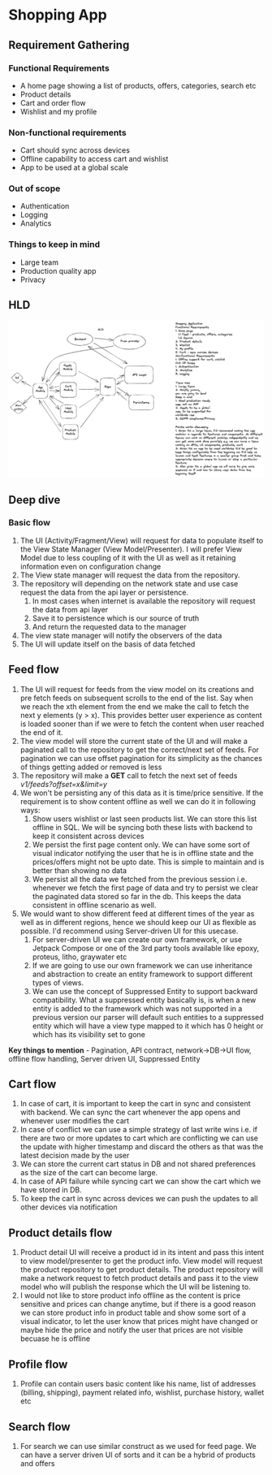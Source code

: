 # Shopping App

## Requirement Gathering
### Functional Requirements
- A home page showing a list of products, offers, categories, search etc
- Product details
- Cart and order flow
- Wishlist and my profile
### Non-functional requirements
- Cart should sync across devices
- Offline capability to access cart and wishlist
- App to be used at a global scale
### Out of scope
- Authentication
- Logging
- Analytics
### Things to keep in mind
- Large team
- Production quality app
- Privacy

## HLD
![shopping app flow](../images/shopping-app.png)

## Deep dive
### Basic flow 
1. The UI (Activity/Fragment/View) will request for data to populate itself to the View State Manager (View Model/Presenter). I will prefer View Model due to less coupling of it with the UI as well as it retaining information even on configuration change
2. The View state manager will request the data from the repository. 
3. The repository will depending on the network state and use case request the data from the api layer or persistence.
    1. In most cases when internet is available the repository will request the data from api layer
    2. Save it to persistence which is our source of truth
    3. And return the requested data to the manager
4. The view state manager will notify the observers of the data
5. The UI will update itself on the basis of data fetched

## Feed flow
1. The UI will request for feeds from the view model on its creations and pre fetch feeds on subsequent scrolls to the end of the list. Say when we reach the xth element from the end we make the call to fetch the next y elements (y > x). This provides better user experience as content is loaded sooner than if we were to fetch the content when user reached the end of it.
2. The view model will store the current state of the UI and will make a paginated call to the repository to get the correct/next set of feeds. For pagination we can use offset pagination for its simplicity as the chances of things getting added or removed is less
3. The repository will make a **GET** call to fetch the next set of feeds *v1/feeds?offset=x&limit=y*
4. We won't be persisting any of this data as it is time/price sensitive. If the requirement is to show content offline as well we can do it in following ways:
    1. Show users wishlist or last seen products list. We can store this list offline in SQL. We will be syncing both these lists with backend to keep it consistent across devices
    2. We persist the first page content only. We can have some sort of visual indicator notifying the user that he is in offline state and the prices/offers might not be upto date. This is simple to maintain and is better than showing no data
    3. We persist all the data we fetched from the previous session i.e. whenever we fetch the first page of data and try to persist we clear the paginated data stored so far in the db. This keeps the data consistent in offline scenario as well.
6. We would want to show different feed at different times of the year as well as in different regions, hence we should keep our UI as flexible as possible. I'd recommend using Server-driven UI for this usecase. 
    1. For server-driven UI we can create our own framework, or use Jetpack Compose or one of the 3rd party tools available like epoxy, proteus, litho, graywater etc
    2. If we are going to use our own framework we can use inheritance and abstraction to create an entity framework to support different types of views. 
    3. We can use the concept of Suppressed Entity to support backward compatibility. What a suppressed entity basically is, is when a new entity is added to the framework which was not supported in a previous version our parser will default such entities to a suppressed entity which will have a view type mapped to it which has 0 height or which has its visibility set to gone

**Key things to mention** - Pagination, API contract, network->DB->UI flow, offline flow handling, Server driven UI, Suppressed Entity

## Cart flow
1. In case of cart, it is important to keep the cart in sync and consistent with backend. We can sync the cart whenever the app opens and whenever user modifies the cart
2. In case of conflict we can use a simple strategy of last write wins i.e. if there are two or more updates to cart which are conflicting we can use the update with higher timestamp and discard the others as that was the latest decision made by the user
3. We can store the current cart status in DB and not shared preferences as the size of the cart can become large.
4. In case of API failure while syncing cart we can show the cart which we have stored in DB.
5. To keep the cart in sync across devices we can push the updates to all other devices via notification

## Product details flow
1. Product detail UI will receive a product id in its intent and pass this intent to view model/presenter to get the product info. View model will request the product repository to get product details. The product repository will make a network request to fetch product details and pass it to the view model who will publish the response which the UI will be listening to.
2. I would not like to store product info offline as the content is price sensitive and prices can change anytime, but if there is a good reason we can store product info in product table and show some sort of a visual indicator, to let the user know that prices might have changed or maybe hide the price and notify the user that prices are not visible becuase he is offline

## Profile flow
1. Profile can contain users basic content like his name, list of addresses (billing, shipping), payment related info, wishlist, purchase history, wallet etc

## Search flow
1. For search we can use similar construct as we used for feed page. We can have a server driven UI of sorts and it can be a hybrid of products and offers
